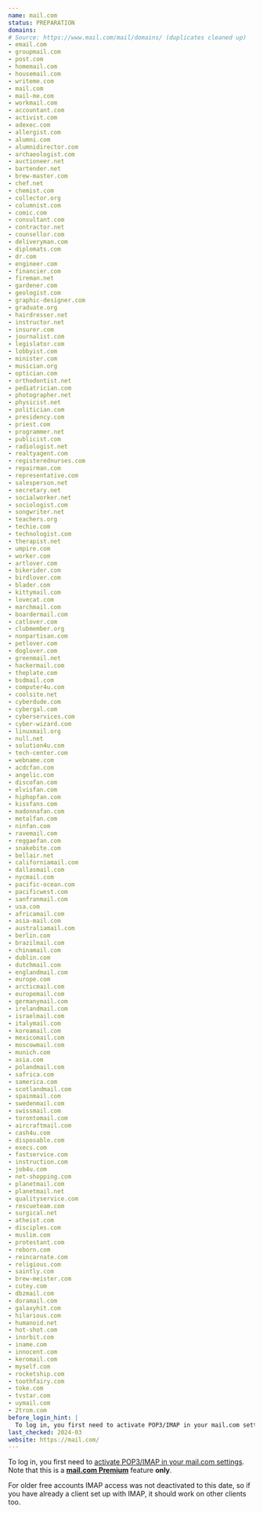 ```yaml
---
name: mail.com
status: PREPARATION
domains:
# Source: https://www.mail.com/mail/domains/ (duplicates cleaned up)
- email.com
- groupmail.com
- post.com
- homemail.com
- housemail.com
- writeme.com
- mail.com
- mail-me.com
- workmail.com
- accountant.com
- activist.com
- adexec.com
- allergist.com
- alumni.com
- alumnidirector.com
- archaeologist.com
- auctioneer.net
- bartender.net
- brew-master.com
- chef.net
- chemist.com
- collector.org
- columnist.com
- comic.com
- consultant.com
- contractor.net
- counsellor.com
- deliveryman.com
- diplomats.com
- dr.com
- engineer.com
- financier.com
- fireman.net
- gardener.com
- geologist.com
- graphic-designer.com
- graduate.org
- hairdresser.net
- instructor.net
- insurer.com
- journalist.com
- legislator.com
- lobbyist.com
- minister.com
- musician.org
- optician.com
- orthodontist.net
- pediatrician.com
- photographer.net
- physicist.net
- politician.com
- presidency.com
- priest.com
- programmer.net
- publicist.com
- radiologist.net
- realtyagent.com
- registerednurses.com
- repairman.com
- representative.com
- salesperson.net
- secretary.net
- socialworker.net
- sociologist.com
- songwriter.net
- teachers.org
- techie.com
- technologist.com
- therapist.net
- umpire.com
- worker.com
- artlover.com
- bikerider.com
- birdlover.com
- blader.com
- kittymail.com
- lovecat.com
- marchmail.com
- boardermail.com
- catlover.com
- clubmember.org
- nonpartisan.com
- petlover.com
- doglover.com
- greenmail.net
- hackermail.com
- theplate.com
- bsdmail.com
- computer4u.com
- coolsite.net
- cyberdude.com
- cybergal.com
- cyberservices.com
- cyber-wizard.com
- linuxmail.org
- null.net
- solution4u.com
- tech-center.com
- webname.com
- acdcfan.com
- angelic.com
- discofan.com
- elvisfan.com
- hiphopfan.com
- kissfans.com
- madonnafan.com
- metalfan.com
- ninfan.com
- ravemail.com
- reggaefan.com
- snakebite.com
- bellair.net
- californiamail.com
- dallasmail.com
- nycmail.com
- pacific-ocean.com
- pacificwest.com
- sanfranmail.com
- usa.com
- africamail.com
- asia-mail.com
- australiamail.com
- berlin.com
- brazilmail.com
- chinamail.com
- dublin.com
- dutchmail.com
- englandmail.com
- europe.com
- arcticmail.com
- europemail.com
- germanymail.com
- irelandmail.com
- israelmail.com
- italymail.com
- koreamail.com
- mexicomail.com
- moscowmail.com
- munich.com
- asia.com
- polandmail.com
- safrica.com
- samerica.com
- scotlandmail.com
- spainmail.com
- swedenmail.com
- swissmail.com
- torontomail.com
- aircraftmail.com
- cash4u.com
- disposable.com
- execs.com
- fastservice.com
- instruction.com
- job4u.com
- net-shopping.com
- planetmail.com
- planetmail.net
- qualityservice.com
- rescueteam.com
- surgical.net
- atheist.com
- disciples.com
- muslim.com
- protestant.com
- reborn.com
- reincarnate.com
- religious.com
- saintly.com
- brew-meister.com
- cutey.com
- dbzmail.com
- doramail.com
- galaxyhit.com
- hilarious.com
- humanoid.net
- hot-shot.com
- inorbit.com
- iname.com
- innocent.com
- keromail.com
- myself.com
- rocketship.com
- toothfairy.com
- toke.com
- tvstar.com
- uymail.com
- 2trom.com
before_login_hint: |
  To log in, you first need to activate POP3/IMAP in your mail.com settings. Note that this is a mail.com Premium feature only.
last_checked: 2024-03
website: https://mail.com/
---
```


To log in,
you first need to
[activate POP3/IMAP in your mail.com settings](https://support.mail.com/pop-imap/toggle.html).
Note that this is a __[mail.com Premium](https://www.mail.com/mail/premium/)__
feature __only__.

For older free accounts IMAP access was not deactivated to this date,
so if you have already a client set up with IMAP,
it should work on other clients too.
